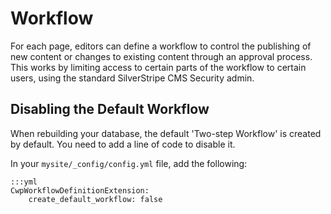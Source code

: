 # Workflow

For each page, editors can define a workflow to control the publishing of new content or changes to existing content through an approval process.
This works by limiting access to certain parts of the workflow to certain users, using the standard SilverStripe CMS Security admin.

## Disabling the Default Workflow

When rebuilding your database, the default 'Two-step Workflow' is created by default. You need to add a line of code to disable it.

In your `mysite/_config/config.yml` file, add the following:

	:::yml
	CwpWorkflowDefinitionExtension:
  		create_default_workflow: false